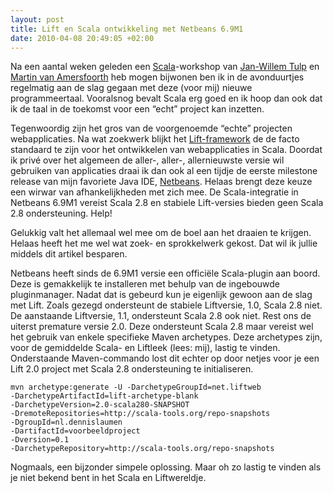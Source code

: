 ```yaml
--- 
layout: post
title: Lift en Scala ontwikkeling met Netbeans 6.9M1
date: 2010-04-08 20:49:05 +02:00
---
```


Na een aantal weken geleden een [Scala](http://www.scala-lang.org/ "Scala")-workshop van [Jan-Willem Tulp](http://www.janwillemtulp.com/ "Jan-Willem Tulp") en [Martin van Amersfoorth](http://www.twitter.com/mamersfo "@mamersfo on Twitter") heb mogen bijwonen ben ik in de avonduurtjes regelmatig aan de slag gegaan met deze (voor mij) nieuwe programmeertaal. Vooralsnog bevalt Scala erg goed en ik hoop dan ook dat ik de taal in de toekomst voor een “echt” project kan inzetten.

Tegenwoordig zijn het gros van de voorgenoemde “echte” projecten webapplicaties. Na wat zoekwerk blijkt het [Lift-framework](http://liftweb.net/ "Lift Framework") de de facto standaard te zijn voor het ontwikkelen van webapplicaties in Scala. Doordat ik privé over het algemeen de aller-, aller-, allernieuwste versie wil gebruiken van applicaties draai ik dan ook al een tijdje de eerste milestone release van mijn favoriete Java IDE, [Netbeans](http://www.netbeans.org/ "Netbeans"). Helaas brengt deze keuze een wirwar van afhankelijkheden met zich mee. De Scala-integratie in Netbeans 6.9M1 vereist Scala 2.8 en stabiele Lift-versies bieden geen Scala 2.8 ondersteuning. Help!

Gelukkig valt het allemaal wel mee om de boel aan het draaien te krijgen. Helaas heeft het me wel wat zoek- en sprokkelwerk gekost. Dat wil ik jullie middels dit artikel besparen.

Netbeans heeft sinds de 6.9M1 versie een officiële Scala-plugin aan boord. Deze is gemakkelijk te installeren met behulp van de  ingebouwde pluginmanager. Nadat dat is gebeurd kun je eigenlijk gewoon aan de slag met Lift. Zoals gezegd ondersteunt de stabiele Liftversie, 1.0, Scala 2.8 niet. De aanstaande Liftversie, 1.1, ondersteunt Scala 2.8 ook niet. Rest ons de uiterst premature versie 2.0. Deze ondersteunt Scala 2.8 maar vereist wel het gebruik van enkele specifieke Maven archetypes. Deze archetypes zijn, voor de gemiddelde Scala- en Liftleek (lees: mij), lastig te vinden. Onderstaande Maven-commando lost dit echter op door netjes voor je een Lift 2.0 project met Scala 2.8 ondersteuning te initialiseren.

```
mvn archetype:generate -U -DarchetypeGroupId=net.liftweb 
-DarchetypeArtifactId=lift-archetype-blank 
-DarchetypeVersion=2.0-scala280-SNAPSHOT 
-DremoteRepositories=http://scala-tools.org/repo-snapshots 
-DgroupId=nl.dennislaumen
-DartifactId=voorbeeldproject
-Dversion=0.1
-DarchetypeRepository=http://scala-tools.org/repo-snapshots
```
Nogmaals, een bijzonder simpele oplossing. Maar oh zo lastig te vinden als je niet bekend bent in het Scala en Liftwereldje.
